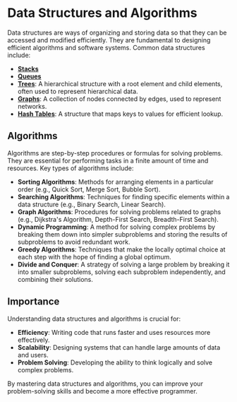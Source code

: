 # Data Structures and Algorithms

Data structures are ways of organizing and storing data so that they can be accessed and modified efficiently. They are fundamental to designing efficient algorithms and software systems. Common data structures include:

<!-- - **Linked Lists**: A linear collection of elements, where each element points to the next. -->
- [**Stacks**](./stack.md)
- [**Queues**](./queue.md)
- [**Trees**](./trees/trees.md): A hierarchical structure with a root element and child elements, often used to represent hierarchical data.
- [**Graphs**](): A collection of nodes connected by edges, used to represent networks.
- [**Hash Tables**](./hash_table.md): A structure that maps keys to values for efficient lookup.

## Algorithms

Algorithms are step-by-step procedures or formulas for solving problems. They are essential for performing tasks in a finite amount of time and resources. Key types of algorithms include:

- **Sorting Algorithms**: Methods for arranging elements in a particular order (e.g., Quick Sort, Merge Sort, Bubble Sort).
- **Searching Algorithms**: Techniques for finding specific elements within a data structure (e.g., Binary Search, Linear Search).
- **Graph Algorithms**: Procedures for solving problems related to graphs (e.g., Dijkstra's Algorithm, Depth-First Search, Breadth-First Search).
- **Dynamic Programming**: A method for solving complex problems by breaking them down into simpler subproblems and storing the results of subproblems to avoid redundant work.
- **Greedy Algorithms**: Techniques that make the locally optimal choice at each step with the hope of finding a global optimum.
- **Divide and Conquer**: A strategy of solving a large problem by breaking it into smaller subproblems, solving each subproblem independently, and combining their solutions.

## Importance

Understanding data structures and algorithms is crucial for:

- **Efficiency**: Writing code that runs faster and uses resources more effectively.
- **Scalability**: Designing systems that can handle large amounts of data and users.
- **Problem Solving**: Developing the ability to think logically and solve complex problems.

By mastering data structures and algorithms, you can improve your problem-solving skills and become a more effective programmer.